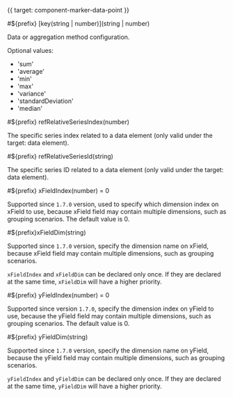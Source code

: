 {{ target: component-marker-data-point }}

#${prefix} [key(string | number)](string | number)

Data or aggregation method configuration.

Optional values:

- 'sum'
- 'average'
- 'min'
- 'max'
- 'variance'
- 'standardDeviation'
- 'median'

#${prefix} refRelativeSeriesIndex(number)

The specific series index related to a data element (only valid under the target: data element).

#${prefix} refRelativeSeriesId(string)

The specific series ID related to a data element (only valid under the target: data element).

#${prefix} xFieldIndex(number) = 0

Supported since `1.7.0` version, used to specify which dimension index on xField to use, because xField field may contain multiple dimensions, such as grouping scenarios. The default value is 0.

#${prefix}xFieldDim(string)

Supported since `1.7.0` version, specify the dimension name on xField, because xField field may contain multiple dimensions, such as grouping scenarios.

`xFieldIndex` and `xFieldDim` can be declared only once. If they are declared at the same time, `xFieldDim` will have a higher priority.

#${prefix} yFieldIndex(number) = 0

Supported since version `1.7.0`, specify the dimension index on yField to use, because the yField field may contain multiple dimensions, such as grouping scenarios. The default value is 0.

#${prefix} yFieldDim(string)

Supported since `1.7.0` version, specify the dimension name on yField, because the yField field may contain multiple dimensions, such as grouping scenarios.

`yFieldIndex` and `yFieldDim` can be declared only once. If they are declared at the same time, `yFieldDim` will have a higher priority.
